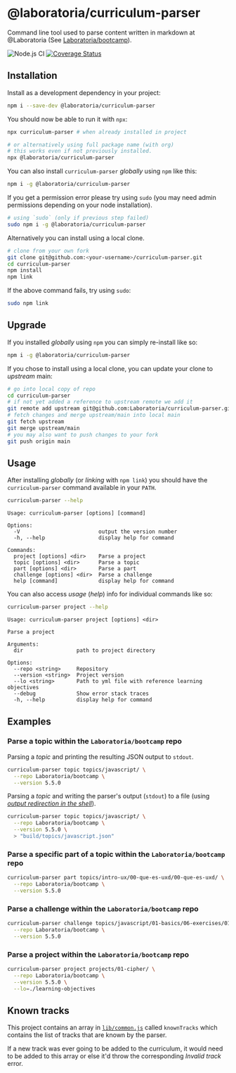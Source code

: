 # @laboratoria/curriculum-parser

Command line tool used to parse content written in markdown at
@Laboratoria (See [Laboratoria/bootcamp](https://github.com/Laboratoria/bootcamp)).

![Node.js CI](https://github.com/Laboratoria/curriculum-parser/workflows/Node.js%20CI/badge.svg)
[![Coverage Status](https://coveralls.io/repos/github/Laboratoria/curriculum-parser/badge.svg?branch=main)](https://coveralls.io/github/Laboratoria/curriculum-parser?branch=main)

## Installation

Install as a development dependency in your project:

```sh
npm i --save-dev @laboratoria/curriculum-parser
```

You should now be able to run it with `npx`:

```sh
npx curriculum-parser # when already installed in project

# or alternatively using full package name (with org)
# this works even if not previously installed.
npx @laboratoria/curriculum-parser
```

You can also install `curriculum-parser` _globally_ using `npm` like this:

```sh
npm i -g @laboratoria/curriculum-parser
```

If you get a permission error please try using `sudo` (you may need admin
permissions depending on your node installation).

```sh
# using `sudo` (only if previous step failed)
sudo npm i -g @laboratoria/curriculum-parser
```

Alternatively you can install using a local clone.

```sh
# clone from your own fork
git clone git@github.com:<your-username>/curriculum-parser.git
cd curriculum-parser
npm install
npm link
```

If the above command fails, try using `sudo`:

```sh
sudo npm link
```

## Upgrade

If you installed _globally_ using `npm` you can simply re-install like so:

```sh
npm i -g @laboratoria/curriculum-parser
```

If you chose to install using a local clone, you can update your clone to
_upstream_ main:

```sh
# go into local copy of repo
cd curriculum-parser
# if not yet added a reference to upstream remote we add it
git remote add upstream git@github.com:Laboratoria/curriculum-parser.git
# fetch changes and merge upstream/main into local main
git fetch upstream
git merge upstream/main
# you may also want to push changes to your fork
git push origin main
```

## Usage

After installing _globally_ (or _linking_ with `npm link`) you should have the
`curriculum-parser` command available in your `PATH`.

```sh
curriculum-parser --help
```

```text
Usage: curriculum-parser [options] [command]

Options:
  -V                         output the version number
  -h, --help                 display help for command

Commands:
  project [options] <dir>    Parse a project
  topic [options] <dir>      Parse a topic
  part [options] <dir>       Parse a part
  challenge [options] <dir>  Parse a challenge
  help [command]             display help for command

```

You can also access _usage_ (_help_) info for individual commands like so:

```sh
curriculum-parser project --help
```

```text
Usage: curriculum-parser project [options] <dir>

Parse a project

Arguments:
  dir                 path to project directory

Options:
  --repo <string>     Repository
  --version <string>  Project version
  --lo <string>       Path to yml file with reference learning objectives
  --debug             Show error stack traces
  -h, --help          display help for command
```

## Examples

### Parse a topic within the `Laboratoria/bootcamp` repo

Parsing a _topic_ and printing the resulting JSON output to `stdout`.

```sh
curriculum-parser topic topics/javascript/ \
  --repo Laboratoria/bootcamp \
  --version 5.5.0
```

Parsing a _topic_ and writing the parser's output (`stdout`) to a file (using
[_output redirection in the shell_](https://www.gnu.org/software/bash/manual/html_node/Redirections.html)).

```sh
curriculum-parser topic topics/javascript/ \
  --repo Laboratoria/bootcamp \
  --version 5.5.0 \
  > "build/topics/javascript.json"
```

### Parse a specific part of a topic within the `Laboratoria/bootcamp` repo

```sh
curriculum-parser part topics/intro-ux/00-que-es-uxd/00-que-es-uxd/ \
  --repo Laboratoria/bootcamp \
  --version 5.5.0
```

### Parse a challenge within the `Laboratoria/bootcamp` repo

```sh
curriculum-parser challenge topics/javascript/01-basics/06-exercises/01-coin-convert/ \
  --repo Laboratoria/bootcamp \
  --version 5.5.0
```

### Parse a project within the `Laboratoria/bootcamp` repo

```sh
curriculum-parser project projects/01-cipher/ \
  --repo Laboratoria/bootcamp \
  --version 5.5.0 \
  --lo=./learning-objectives
```

## Known tracks

This project contains an array in [`lib/common.js`](./lib/common.js) called
`knownTracks` which contains the list of tracks that are known by the parser.

If a new track was ever going to be added to the curriculum, it would need to be
added to this array or else it'd throw the corresponding _Invalid track_ error.
